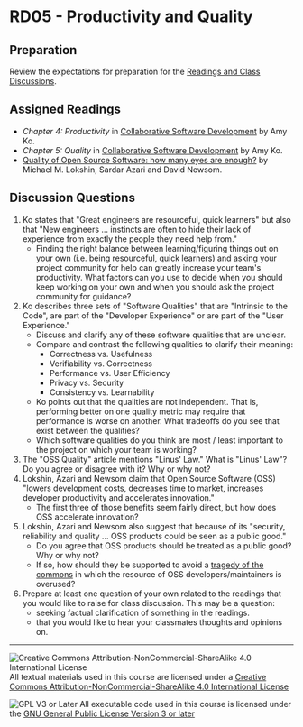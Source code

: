 # RD05 - Productivity and Quality

## Preparation

Review the expectations for preparation for the [Readings and Class Discussions](./RD-ReadingsAndDiscussion.md).

## Assigned Readings

- _Chapter 4: Productivity_ in [Collaborative Software Development](https://faculty.washington.edu/ajko/books/cooperative-software-development/) by Amy Ko.
- _Chapter 5: Quality_ in [Collaborative Software Development](https://faculty.washington.edu/ajko/books/cooperative-software-development/) by Amy Ko.
- [Quality of Open Source Software: how many eyes are enough?](https://blogs.worldbank.org/en/opendata/quality-open-source-software-how-many-eyes-are-enough) by Michael M. Lokshin, Sardar Azari and David Newsom.

## Discussion Questions

1. Ko states that "Great engineers are resourceful, quick learners" but also that "New engineers ... instincts are often to hide their lack of experience from exactly the people they need help from." 
   - Finding the right balance between learning/figuring things out on your own (i.e. being resourceful, quick learners) and asking your project community for help can greatly increase your team's productivity.  What factors can you use to decide when you should keep working on your own and when you should ask the project community for guidance?
2. Ko describes three sets of "Software Qualities" that are "Intrinsic to the Code", are part of the "Developer Experience" or are part of the "User Experience."
   - Discuss and clarify any of these software qualities that are unclear.
   - Compare and contrast the following qualities to clarify their meaning:
     - Correctness vs. Usefulness
     - Verifiability vs. Correctness
     - Performance vs. User Efficiency
     - Privacy vs. Security
     - Consistency vs. Learnability
   - Ko points out that the qualities are not independent. That is, performing better on one quality metric may require that performance is worse on another. What tradeoffs do you see that exist between the qualities?
   - Which software qualities do you think are most / least important to the project on which your team is working?
3. The "OSS Quality" article mentions "Linus' Law." What is "Linus' Law"? Do you agree or disagree with it? Why or why not?
4. Lokshin, Azari and Newsom claim that Open Source Software (OSS) "lowers development costs, decreases time to market, increases developer productivity and accelerates innovation." 
   - The first three of those benefits seem fairly direct, but how does OSS accelerate innovation?
5. Lokshin, Azari and Newsom also suggest that because of its "security, reliability and quality ... OSS products could be seen as a public good."
   - Do you agree that OSS products should be treated as a public good? Why or why not?
   - If so, how should they be supported to avoid a [tragedy of the commons](https://online.hbs.edu/blog/post/tragedy-of-the-commons-impact-on-sustainability-issues) in which the resource of OSS developers/maintainers is overused?
6. Prepare at least one question of your own related to the readings that you would like to raise for class discussion. This may be a question:
   - seeking factual clarification of something in the readings.
   - that you would like to hear your classmates thoughts and opinions on.

---

![Creative Commons Attribution-NonCommercial-ShareAlike 4.0 International License](https://i.creativecommons.org/l/by-nc-sa/4.0/88x31.png "Creative Commons Attribution-NonCommercial-ShareAlike 4.0 International License") All textual materials used in this course are licensed under a [Creative Commons Attribution-NonCommercial-ShareAlike 4.0 International License](http://creativecommons.org/licenses/by-nc-sa/4.0/)

![GPL V3 or Later](https://www.gnu.org/graphics/gplv3-or-later-sm.png "GPL V3 or later") All executable code used in this course is licensed under the [GNU General Public License Version 3 or later](https://www.gnu.org/licenses/gpl.txt)

